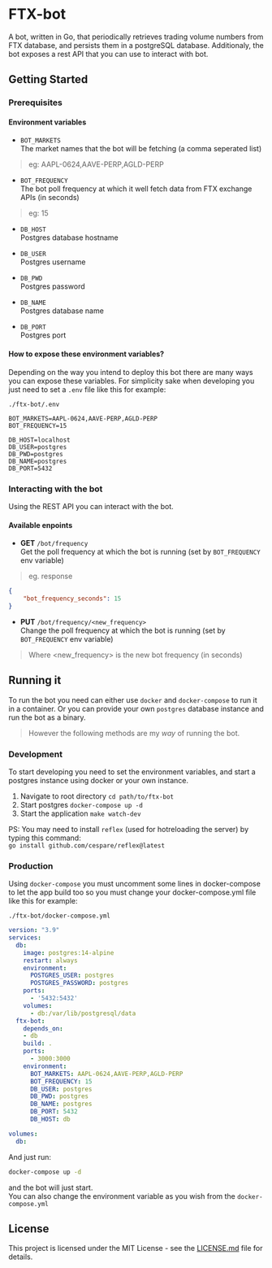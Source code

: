 # FTX-bot
A bot, written in Go, that periodically retrieves trading volume numbers from FTX database, and
persists them in a postgreSQL database. Additionaly, the bot exposes a rest API
that you can use to interact with bot.

## Getting Started
### Prerequisites
#### Environment variables
- `BOT_MARKETS`<br>
The market names that the bot will be fetching (a comma seperated list)
> eg: AAPL-0624,AAVE-PERP,AGLD-PERP

- `BOT_FREQUENCY`<br>
The bot poll frequency at which it well fetch data from FTX exchange APIs (in seconds)
> eg: 15

- `DB_HOST`<br>
Postgres database hostname

- `DB_USER`<br>
Postgres username


- `DB_PWD`<br>
Postgres password

- `DB_NAME`<br>
Postgres database name

- `DB_PORT`<br>
Postgres port

#### How to expose these environment variables?
Depending on the way you intend to deploy this bot there are many ways you can
expose these variables.
For simplicity sake when developing you just need to set a `.env` file like
this for example:

`./ftx-bot/.env`
```
BOT_MARKETS=AAPL-0624,AAVE-PERP,AGLD-PERP
BOT_FREQUENCY=15

DB_HOST=localhost
DB_USER=postgres
DB_PWD=postgres
DB_NAME=postgres
DB_PORT=5432
```

### Interacting with the bot
Using the REST API you can interact with the bot.

#### Available enpoints
- **GET** `/bot/frequency`<br>
Get the poll frequency at which the bot is running (set by `BOT_FREQUENCY` env variable)
> eg. response
```json
{
    "bot_frequency_seconds": 15
}
```
- **PUT** `/bot/frequency/<new_frequency>`<br>
Change the poll frequency at which the bot is running (set by `BOT_FREQUENCY` env variable)
> Where \<new_frequency> is the new bot frequency (in seconds)

## Running it
To run the bot you need can either use `docker` and `docker-compose` to run it in
a container. Or you can provide your own `postgres` database instance and run
the bot as a binary.

> However the following methods are my _way_ of running the bot.

### Development
To start developing you need to set the environment variables, and start a
postgres instance using docker or your own instance.

1. Navigate to root directory
`cd path/to/ftx-bot`
2. Start postgres
`docker-compose up -d`
3. Start the application
`make watch-dev`

PS: You may need to install `reflex` (used for hotreloading the server)
by typing this command:<br>
`go install github.com/cespare/reflex@latest`

### Production
Using `docker-compose` you must uncomment some lines in docker-compose to let
the app build too so you must change your docker-compose.yml file like this for
example:

`./ftx-bot/docker-compose.yml`
```yml
version: "3.9"
services:
  db:
    image: postgres:14-alpine
    restart: always
    environment:
      POSTGRES_USER: postgres
      POSTGRES_PASSWORD: postgres
    ports:
      - '5432:5432'
    volumes: 
      - db:/var/lib/postgresql/data
  ftx-bot:
    depends_on:
    - db
    build: .
    ports:
      - 3000:3000
    environment:
      BOT_MARKETS: AAPL-0624,AAVE-PERP,AGLD-PERP
      BOT_FREQUENCY: 15
      DB_USER: postgres
      DB_PWD: postgres
      DB_NAME: postgres
      DB_PORT: 5432
      DB_HOST: db

volumes:
  db:
```

And just run:
```sh
docker-compose up -d
```
and the bot will just start.<br>
You can also change the environment variable as you wish from the
`docker-compose.yml`

## License
This project is licensed under the MIT License - see the
[LICENSE.md](LICENSE.md) file for details.
